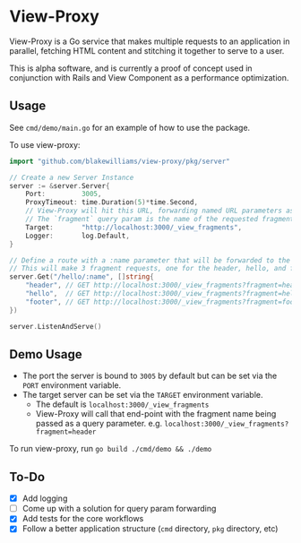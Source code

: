 # View-Proxy

View-Proxy is a Go service that makes multiple requests to an application in parallel, fetching HTML content and stitching it together to serve to a user.

This is alpha software, and is currently a proof of concept used in conjunction with Rails and View Component as a performance optimization.

## Usage

See `cmd/demo/main.go` for an example of how to use the package.

To use view-proxy:

```go
import "github.com/blakewilliams/view-proxy/pkg/server"

// Create a new Server Instance
server := &server.Server{
	Port:         3005,
	ProxyTimeout: time.Duration(5)*time.Second,
	// View-Proxy will hit this URL, forwarding named URL parameters as query params.
	// The `fragment` query param is the name of the requested fragment to render.
	Target:       "http://localhost:3000/_view_fragments",
	Logger:       log.Default,
}

// Define a route with a :name parameter that will be forwarded to the target host.
// This will make 3 fragment requests, one for the header, hello, and footer.
server.Get("/hello/:name", []string{
	"header", // GET http://localhost:3000/_view_fragments?fragment=header&name=world
	"hello",  // GET http://localhost:3000/_view_fragments?fragment=hello&name=world
	"footer", // GET http://localhost:3000/_view_fragments?fragment=footer&name=world
})

server.ListenAndServe()
```

## Demo Usage

* The port the server is bound to `3005` by default but can be set via the `PORT` environment variable.
* The target server can be set via the `TARGET` environment variable.
  * The default is `localhost:3000/_view_fragments`
  * View-Proxy will call that end-point with the fragment name being passed as a query parameter. e.g.  `localhost:3000/_view_fragments?fragment=header`

To run view-proxy, run `go build ./cmd/demo && ./demo`

## To-Do

* [x] Add logging
* [ ] Come up with a solution for query param forwarding
* [x] Add tests for the core workflows
* [x] Follow a better application structure (`cmd` directory, `pkg` directory, etc)

